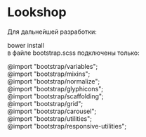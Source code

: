 # Lookshop

Для дальнейшей разработки: <br>

bower install<br>
в файле bootstrap.scss подключены только: <br>

@import "bootstrap/variables"; <br>
@import "bootstrap/mixins"; <br>
@import "bootstrap/normalize"; <br>
@import "bootstrap/glyphicons"; <br>
@import "bootstrap/scaffolding"; <br>
@import "bootstrap/grid"; <br>
@import "bootstrap/carousel"; <br>
@import "bootstrap/utilities"; <br>
@import "bootstrap/responsive-utilities";

